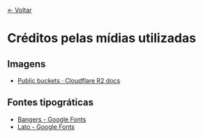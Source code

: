 [&larr; Voltar](./../../README.md)

# Créditos pelas mídias utilizadas

## Imagens

- [Public buckets · Cloudflare R2 docs](https://developers.cloudflare.com/r2/buckets/public-buckets/)

## Fontes tipográticas

- [Bangers - Google Fonts](https://fonts.google.com/specimen/Bangers)
- [Lato - Google Fonts](https://fonts.google.com/specimen/Lato)
